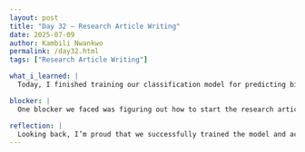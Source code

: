 ```yaml
---
layout: post
title: "Day 32 – Research Article Writing"
date: 2025-07-09
author: Kambili Nwankwo
permalink: /day32.html
tags: ["Research Article Writing"]

what_i_learned: |
  Today, I finished training our classification model for predicting bin fill levels. Since the problem was simple, we achieved an accuracy score of 1. This showed me how important it is to match the right approach to the complexity of the task. After completing the model, I started working on the outline for our research article and shared the tasks with my team. Someone joined us to help with the research writing process, and she explained what we need to do to get started. She also introduced us to Zotero, a helpful software for managing citations. I learned how important it is to organize research sources properly and how tools like Zotero can save time and ensure accuracy when writing academic papers.

blocker: |
  One blocker we faced was figuring out how to start the research article and break the work into manageable steps. We weren’t sure how to structure it until our teammate explained the process and guided us on using the right tools for academic writing.

reflection: |
  Looking back, I’m proud that we successfully trained the model and achieved high accuracy. It showed me how powerful simple models can be when the problem is well-defined and the data is prepared properly. Starting the research article felt overwhelming at first, but getting help and learning about useful tools like Zotero made it clearer. I realized how important collaboration is, not just in coding but also in writing and presenting work. Moving forward, I want to keep improving both my technical and research communication skills.
---
```

